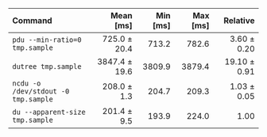 | Command | Mean [ms] | Min [ms] | Max [ms] | Relative |
|:---|---:|---:|---:|---:|
| `pdu --min-ratio=0 tmp.sample` | 725.0 ± 20.4 | 713.2 | 782.6 | 3.60 ± 0.20 |
| `dutree tmp.sample` | 3847.4 ± 19.6 | 3809.9 | 3879.4 | 19.10 ± 0.91 |
| `ncdu -o /dev/stdout -0 tmp.sample` | 208.0 ± 1.3 | 204.7 | 209.3 | 1.03 ± 0.05 |
| `du --apparent-size tmp.sample` | 201.4 ± 9.5 | 193.9 | 224.0 | 1.00 |
